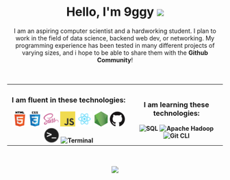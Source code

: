 <h1 align="center">
    Hello, <b>I'm 9ggy</b> <img src="https://gpvc.arturio.dev/9ggy" />
</h1>

<div align = "center">
  I am an aspiring computer scientist and a hardworking student. I plan to work in the field of data science, backend web dev, or networking. My programming experience has been tested in many different projects of varying sizes, and i hope to be able to share them with the <b>Github Community</b>!
</div>

<br />
<br />

<!-- Table showing both what i know and what im looking to learn. (its using html tables because i wanted it centered; and github doesnt like mixing html with markdown) -->

<div align = "center">
  <table>
    <th>
      <div>
        <h3>I am fluent in these technologies:</h3>
        <img alt="HTML5" width="35px" src="https://raw.githubusercontent.com/github/explore/80688e429a7d4ef2fca1e82350fe8e3517d3494d/topics/html/html.png" /><img alt="CSS3" width="35px" src="https://raw.githubusercontent.com/github/explore/80688e429a7d4ef2fca1e82350fe8e3517d3494d/topics/css/css.png" />
        <img alt="Sass" width="35px" src="https://raw.githubusercontent.com/github/explore/80688e429a7d4ef2fca1e82350fe8e3517d3494d/topics/sass/sass.png" />
        <img alt="JavaScript" width="35px" src="https://raw.githubusercontent.com/github/explore/80688e429a7d4ef2fca1e82350fe8e3517d3494d/topics/javascript/javascript.png" />
        <img alt="React" width="35px" src="https://raw.githubusercontent.com/github/explore/80688e429a7d4ef2fca1e82350fe8e3517d3494d/topics/react/react.png" />
        <img alt="Node.js" width="35px" src="https://raw.githubusercontent.com/github/explore/80688e429a7d4ef2fca1e82350fe8e3517d3494d/topics/nodejs/nodejs.png" />
        <img alt="GitHub" width="35px" src="https://raw.githubusercontent.com/github/explore/78df643247d429f6cc873026c0622819ad797942/topics/github/github.png" />
        <img alt="Terminal" width="35px" src="https://raw.githubusercontent.com/github/explore/80688e429a7d4ef2fca1e82350fe8e3517d3494d/topics/terminal/terminal.png" />
        <img alt="Terminal" width="35px" src="https://logos-download.com/wp-content/uploads/2016/10/Python_logo_icon.png" />
      </div>
    </th>
    <th>
      <div>
        <h3>I am learning these technologies:</h3>
        <img alt="SQL" width="35px" src="https://camo.githubusercontent.com/e7fd5a767e4682324d3691b73f37700cb8d315ad71bcb4dae3e0f3a3f4fc6f5c/68747470733a2f2f74682e62696e672e636f6d2f74682f69642f522e36346136653066303737373363663137353831653736636130396531376462633f72696b3d396352695279394964392532624f3367267069643d496d6752617726723d30" />
        <img alt="Apache Hadoop" width="35px" src="https://camo.githubusercontent.com/2f981edf831130d39a058d4f4b8d395df5c3d8f97c064c457259891d4ce8774a/68747470733a2f2f63646e2e66726565626965737570706c792e636f6d2f6c6f676f732f6c617267652f32782f6861646f6f702d6c6f676f2d706e672d7472616e73706172656e742e706e67" />
        <img alt="Git CLI" width="35px" src="https://user-images.githubusercontent.com/84878036/150171675-45d9b808-e847-457c-8b8c-e5b24a324d85.png" />
      </div>
    </th>
  </table>
</div>

<br />
<br />


<div align = "center">
  <img src='https://github-readme-stats.vercel.app/api/top-langs/?username=9ggy&bg_color=22272e&hide_border=true&title_color=ffffff&text_color=b7b7b7&layout=compact'>
</div>
